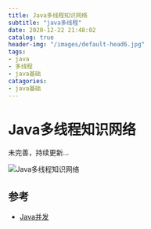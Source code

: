 ```yaml
---
title: Java多线程知识网络
subtitle: "java多线程"
date: 2020-12-22 21:48:02
catalog: true
header-img: "/images/default-head6.jpg"
tags:
- java
- 多线程
- java基础
catagories:
- java基础
---
```


# Java多线程知识网络

未完善，持续更新...

![Java多线程知识网络](Java多线程.png)

## 参考

* [Java并发](https://github.com/CyC2018/CS-Notes/blob/master/docs/notes/Java%20%E5%B9%B6%E5%8F%91.md)
